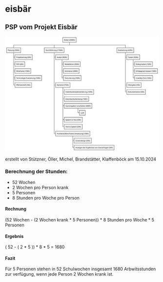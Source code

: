 # eisbär

## PSP vom Projekt Eisbär
![PSP](./documents/psp.png)

erstellt von Stützner, Öller, Michel, Brandstätter, Klaffenböck am 15.10.2024
### Berechnung der Stunden:
* 52 Wochen
* 2 Wochen pro Person krank
* 5 Personen
* 8 Stunden pro Woche pro Person

#### Rechnung
(52 Wochen - (2 Wochen krank * 5 Personen)) * 8 Stunden pro Woche * 5 Personen

#### Ergebnis
( 52 - ( 2 * 5 )) * 8 * 5 = 1680

#### Fazit
Für 5 Personen stehen in 52 Schulwochen insgesamt 1680 Arbwitsstunden zur verfügung, wenn jede Person 2 Wochen krank ist.

